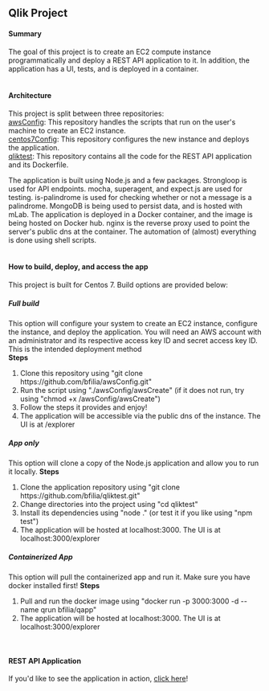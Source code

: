 <h2>Qlik Project</h2>

<h4>Summary</h4>
The goal of this project is to create an EC2 compute instance programmatically and deploy a REST API application to it. In addition, the application has a UI, tests, and is deployed in a container.<br/><br/>

<h4>Architecture</h4>
This project is split between three repositories:<br/>
<a href="https://github.com/bfilia/awsConfig">awsConfig</a>: This repository handles the scripts that run on the user's machine to create an EC2 instance.<br/>
<a href="https://github.com/bfilia/centos7Config">centos7Config</a>: This repository configures the new instance and deploys the application.<br/>
<a href="https://github.com/bfilia/qliktest">qliktest</a>: This repository contains all the code for the REST API application and its Dockerfile.<br/>

The application is built using Node.js and a few packages. Strongloop is used for API endpoints. mocha, superagent, and expect.js are used for testing. is-palindrome is used for checking whether or not a message is a palindrome. MongoDB is being used to persist data, and is hosted with mLab. The application is deployed in a Docker container, and the image is being hosted on Docker hub. nginx is the reverse proxy used to point the server's public dns at the container. The automation of (almost) everything is done using shell scripts.<br/><br/>

<h4>How to build, deploy, and access the app</h4>
This project is built for Centos 7. Build options are provided below:<br/>
<h5>Full build</h5> 
This option will configure your system to create an EC2 instance, configure the instance, and deploy the application. You will need an AWS account with an administrator and its respective access key ID and secret access key ID. This is the intended deployment method<br/>
<b>Steps</b><br/>
<ol>
  <li>Clone this repository using "git clone https://github.com/bfilia/awsConfig.git"</li>
  <li>Run the script using "./awsConfig/awsCreate" (if it does not run, try using "chmod +x /awsConfig/awsCreate")</li>
  <li>Follow the steps it provides and enjoy!</li>
  <li>The application will be accessible via the public dns of the instance. The UI is at /explorer</li>
</ol>
<h5>App only</h5>
This option will clone a copy of the Node.js application and allow you to run it locally.
<b>Steps</b><br/>
<ol>
  <li>Clone the application repository using "git clone https://github.com/bfilia/qliktest.git"</li>
  <li>Change directories into the project using "cd qliktest"</li>
  <li>Install its dependencies using "node ." (or test it if you like using "npm test")</li>
  <li>The application will be hosted at localhost:3000. The UI is at localhost:3000/explorer</li>
</ol>
<h5>Containerized App</h5>
This option will pull the containerized app and run it. Make sure you have docker installed first!
<b>Steps</b><br/>
<ol>
  <li>Pull and run the docker image using "docker run -p 3000:3000 -d --name qrun bfilia/qapp"</li>
  <li>The application will be hosted at localhost:3000. The UI is at localhost:3000/explorer</li>
</ol>
<br/>
<h4>REST API Application</h4>
If you'd like to see the application in action, <a href="ec2-54-174-160-48.compute-1.amazonaws.com/explorer">click here</a>!
